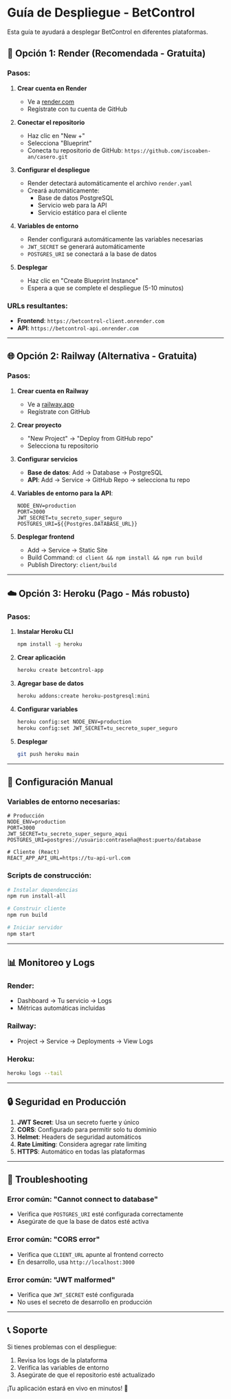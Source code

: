# Guía de Despliegue - BetControl

Esta guía te ayudará a desplegar BetControl en diferentes plataformas.

## 🚀 Opción 1: Render (Recomendada - Gratuita)

### Pasos:

1. **Crear cuenta en Render**
   - Ve a [render.com](https://render.com)
   - Regístrate con tu cuenta de GitHub

2. **Conectar el repositorio**
   - Haz clic en "New +"
   - Selecciona "Blueprint"
   - Conecta tu repositorio de GitHub: `https://github.com/iscoaben-an/casero.git`

3. **Configurar el despliegue**
   - Render detectará automáticamente el archivo `render.yaml`
   - Creará automáticamente:
     - Base de datos PostgreSQL
     - Servicio web para la API
     - Servicio estático para el cliente

4. **Variables de entorno**
   - Render configurará automáticamente las variables necesarias
   - `JWT_SECRET` se generará automáticamente
   - `POSTGRES_URI` se conectará a la base de datos

5. **Desplegar**
   - Haz clic en "Create Blueprint Instance"
   - Espera a que se complete el despliegue (5-10 minutos)

### URLs resultantes:
- **Frontend**: `https://betcontrol-client.onrender.com`
- **API**: `https://betcontrol-api.onrender.com`

---

## 🌐 Opción 2: Railway (Alternativa - Gratuita)

### Pasos:

1. **Crear cuenta en Railway**
   - Ve a [railway.app](https://railway.app)
   - Regístrate con GitHub

2. **Crear proyecto**
   - "New Project" → "Deploy from GitHub repo"
   - Selecciona tu repositorio

3. **Configurar servicios**
   - **Base de datos**: Add → Database → PostgreSQL
   - **API**: Add → Service → GitHub Repo → selecciona tu repo

4. **Variables de entorno para la API**:
   ```
   NODE_ENV=production
   PORT=3000
   JWT_SECRET=tu_secreto_super_seguro
   POSTGRES_URI=${{Postgres.DATABASE_URL}}
   ```

5. **Desplegar frontend**
   - Add → Service → Static Site
   - Build Command: `cd client && npm install && npm run build`
   - Publish Directory: `client/build`

---

## ☁️ Opción 3: Heroku (Pago - Más robusto)

### Pasos:

1. **Instalar Heroku CLI**
   ```bash
   npm install -g heroku
   ```

2. **Crear aplicación**
   ```bash
   heroku create betcontrol-app
   ```

3. **Agregar base de datos**
   ```bash
   heroku addons:create heroku-postgresql:mini
   ```

4. **Configurar variables**
   ```bash
   heroku config:set NODE_ENV=production
   heroku config:set JWT_SECRET=tu_secreto_super_seguro
   ```

5. **Desplegar**
   ```bash
   git push heroku main
   ```

---

## 🔧 Configuración Manual

### Variables de entorno necesarias:

```env
# Producción
NODE_ENV=production
PORT=3000
JWT_SECRET=tu_secreto_super_seguro_aqui
POSTGRES_URI=postgres://usuario:contraseña@host:puerto/database

# Cliente (React)
REACT_APP_API_URL=https://tu-api-url.com
```

### Scripts de construcción:

```bash
# Instalar dependencias
npm run install-all

# Construir cliente
npm run build

# Iniciar servidor
npm start
```

---

## 📊 Monitoreo y Logs

### Render:
- Dashboard → Tu servicio → Logs
- Métricas automáticas incluidas

### Railway:
- Project → Service → Deployments → View Logs

### Heroku:
```bash
heroku logs --tail
```

---

## 🔒 Seguridad en Producción

1. **JWT Secret**: Usa un secreto fuerte y único
2. **CORS**: Configurado para permitir solo tu dominio
3. **Helmet**: Headers de seguridad automáticos
4. **Rate Limiting**: Considera agregar rate limiting
5. **HTTPS**: Automático en todas las plataformas

---

## 🐛 Troubleshooting

### Error común: "Cannot connect to database"
- Verifica que `POSTGRES_URI` esté configurada correctamente
- Asegúrate de que la base de datos esté activa

### Error común: "CORS error"
- Verifica que `CLIENT_URL` apunte al frontend correcto
- En desarrollo, usa `http://localhost:3000`

### Error común: "JWT malformed"
- Verifica que `JWT_SECRET` esté configurada
- No uses el secreto de desarrollo en producción

---

## 📞 Soporte

Si tienes problemas con el despliegue:
1. Revisa los logs de la plataforma
2. Verifica las variables de entorno
3. Asegúrate de que el repositorio esté actualizado

¡Tu aplicación estará en vivo en minutos! 🎉
